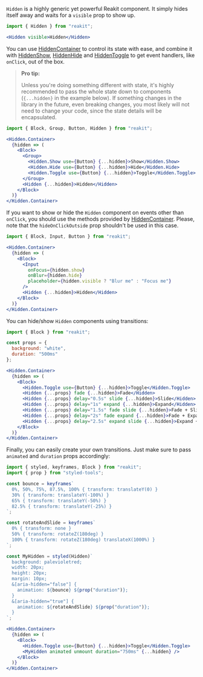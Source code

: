 `Hidden` is a highly generic yet powerful Reakit component. It simply hides itself away and waits for a `visible` prop to show up.

```jsx
import { Hidden } from "reakit";

<Hidden visible>Hidden</Hidden>
```

You can use [HiddenContainer](HiddenContainer.md) to control its state with ease, and combine it with [HiddenShow](HiddenShow.md), [HiddenHide](HiddenHide.md) and [HiddenToggle](HiddenToggle.md) to get event handlers, like `onClick`, out of the box.

> **Pro tip:**
>
> Unless you're doing something different with state, it's highly recommended to pass the whole state down to components (`{...hidden}` in the example below). If something changes in the library in the future, even breaking changes, you most likely will not need to change your code, since the state details will be encapsulated.

```jsx
import { Block, Group, Button, Hidden } from "reakit";

<Hidden.Container>
  {hidden => (
    <Block>
      <Group>
        <Hidden.Show use={Button} {...hidden}>Show</Hidden.Show>
        <Hidden.Hide use={Button} {...hidden}>Hide</Hidden.Hide>
        <Hidden.Toggle use={Button} {...hidden}>Toggle</Hidden.Toggle>
      </Group>
      <Hidden {...hidden}>Hidden</Hidden>
    </Block>
  )}
</Hidden.Container>
```

If you want to show or hide the `Hidden` component on events other than `onClick`, you should use the methods provided by [HiddenContainer](HiddenContainer.md). Please, note that the `hideOnClickOutside` prop shouldn't be used in this case.

```jsx
import { Block, Input, Button } from "reakit";

<Hidden.Container>
  {hidden => (
    <Block>
      <Input
        onFocus={hidden.show}
        onBlur={hidden.hide}
        placeholder={hidden.visible ? "Blur me" : "Focus me"}
      />
      <Hidden {...hidden}>Hidden</Hidden>
    </Block>
  )}
</Hidden.Container>
```

You can hide/show `Hidden` components using transitions:

```jsx
import { Block } from "reakit";

const props = {
  background: "white",
  duration: "500ms"
};

<Hidden.Container>
  {hidden => (
    <Block>
      <Hidden.Toggle use={Button} {...hidden}>Toggle</Hidden.Toggle>
      <Hidden {...props} fade {...hidden}>Fade</Hidden>
      <Hidden {...props} delay="0.5s" slide {...hidden}>Slide</Hidden>
      <Hidden {...props} delay="1s" expand {...hidden}>Expand</Hidden>
      <Hidden {...props} delay="1.5s" fade slide {...hidden}>Fade + Slide</Hidden>
      <Hidden {...props} delay="2s" fade expand {...hidden}>Fade + Expand</Hidden>
      <Hidden {...props} delay="2.5s" expand slide {...hidden}>Expand + Slide</Hidden>
    </Block>
  )}
</Hidden.Container>
```

Finally, you can easily create your own transitions. Just make sure to pass `animated` and `duration` props accordingly:

```jsx
import { styled, keyframes, Block } from "reakit";
import { prop } from "styled-tools";

const bounce = keyframes`
  0%, 50%, 75%, 87.5%, 100% { transform: translateY(0) }
  30% { transform: translateY(-100%) }
  65% { transform: translateY(-50%) }
  82.5% { transform: translateY(-25%) }
`;

const rotateAndSlide = keyframes`
  0% { transform: none }
  50% { transform: rotateZ(180deg) }
  100% { transform: rotateZ(180deg) translateX(1000%) }
`;

const MyHidden = styled(Hidden)`
  background: palevioletred;
  width: 20px;
  height: 20px;
  margin: 10px;
  &[aria-hidden="false"] {
    animation: ${bounce} ${prop("duration")};
  }
  &[aria-hidden="true"] {
    animation: ${rotateAndSlide} ${prop("duration")};
  }
`;

<Hidden.Container>
  {hidden => (
    <Block>
      <Hidden.Toggle use={Button} {...hidden}>Toggle</Hidden.Toggle>
      <MyHidden animated unmount duration="750ms" {...hidden} />
    </Block>
  )}
</Hidden.Container>
```
